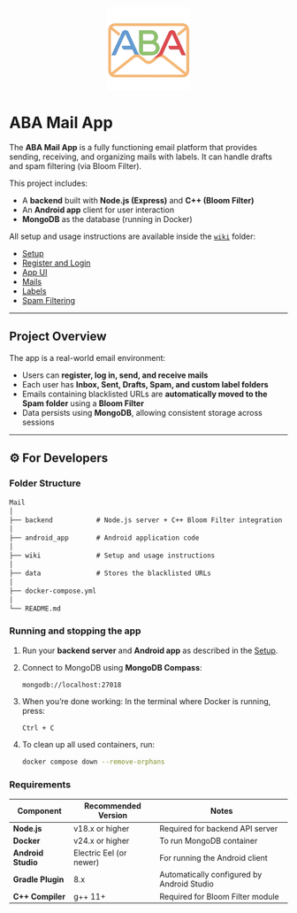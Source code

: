 <p align="center"> <img src="ABAMail.webp" width="150"/> </p>

#  ABA Mail App

The **ABA Mail App** is a fully functioning email platform that provides sending, receiving, and organizing mails with labels. It can handle drafts and spam filtering (via Bloom Filter).  

This project includes:
- A **backend** built with **Node.js (Express)** and **C++ (Bloom Filter)**
- An **Android app** client for user interaction
- **MongoDB** as the database (running in Docker)

All setup and usage instructions are available inside the [`wiki`](./wiki) folder:
- [Setup](./wiki/setup.md)
- [Register and Login](./wiki/auth.md)
- [App UI](./wiki/app.md)
- [Mails](./wiki/mails.md)
- [Labels](./wiki/labels.md)
- [Spam Filtering](./wiki/spam.md)

---

## Project Overview

The app is a real-world email environment:
- Users can **register, log in, send, and receive mails**
- Each user has **Inbox, Sent, Drafts, Spam, and custom label folders**
- Emails containing blacklisted URLs are **automatically moved to the Spam folder** using a **Bloom Filter**
- Data persists using **MongoDB**, allowing consistent storage across sessions


---

## ⚙️ For Developers

### Folder Structure

```
Mail
│
├── backend           # Node.js server + C++ Bloom Filter integration
│
├── android_app       # Android application code
│
├── wiki              # Setup and usage instructions
│
├── data              # Stores the blacklisted URLs
│
├── docker-compose.yml
│
└── README.md
```

### Running and stopping the app

1. Run your **backend server** and **Android app** as described in the [Setup](./wiki/setup.md).
2. Connect to MongoDB using **MongoDB Compass**:
   ```
   mongodb://localhost:27018
   ```

3. When you’re done working:
In the terminal where Docker is running, press:
   ```
   Ctrl + C
   ```
5. To clean up all used containers, run:
   ```bash
   docker compose down --remove-orphans
   ```

### Requirements

| Component | Recommended Version | Notes |
|------------|---------------------|-------|
| **Node.js** | v18.x or higher | Required for backend API server |
| **Docker** | v24.x or higher | To run MongoDB container |
| **Android Studio** | Electric Eel (or newer) | For running the Android client |
| **Gradle Plugin** | 8.x | Automatically configured by Android Studio |
| **C++ Compiler** | g++ 11+ | Required for Bloom Filter module |
